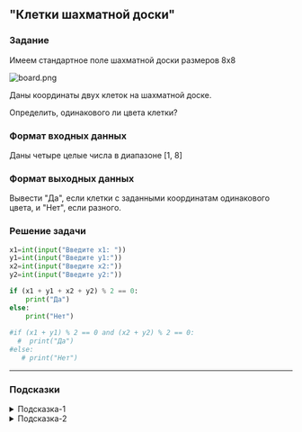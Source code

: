 ## "Клетки шахматной доски"

### Задание

Имеем стандартное поле шахматной доски размеров 8x8

![board.png](img/board.png)

Даны координаты двух клеток на шахматной доске.

Определить, одинакового ли цвета клетки?

### Формат входных данных

Даны четыре целые числа в диапазоне [1, 8]

### Формат выходных данных

Вывести "Да", если клетки с заданными координатам одинакового цвета, и "Нет", если разного.

### Решение задачи

```python
x1=int(input("Введите x1: "))
y1=int(input("Введите y1:"))
x2=int(input("Введите x2:"))
y2=int(input("Введите y2:"))

if (x1 + y1 + x2 + y2) % 2 == 0:
    print("Да")
else:
    print("Нет")
	
#if (x1 + y1) % 2 == 0 and (x2 + y2) % 2 == 0:
  #  print("Да")
#else:
   # print("Нет")
```

---

### Подсказки

<details>
<summary>Подсказка-1</summary>
Условие для проверки четности числа:

```python
n % 2 == 0
```

</details>

<details>
<summary>Подсказка-2</summary>
Сумма двух нечетных чисел, всегда четная.
</details>
